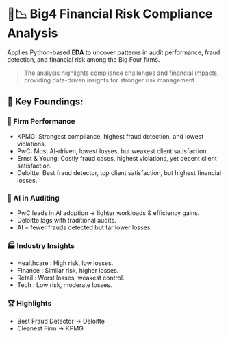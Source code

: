 # 💼📉 Big4 Financial Risk Compliance Analysis
Applies Python-based **EDA** to uncover patterns in audit performance, fraud detection, and financial risk among the Big Four firms. 
> The analysis highlights compliance challenges and financial impacts, providing data-driven insights for stronger risk management.

## 🔑 Key Foundings:
### 🏢 Firm Performance
- KPMG: Strongest compliance, highest fraud detection, and lowest violations.
- PwC: Most AI-driven, lowest losses, but weakest client satisfaction.
- Ernst & Young: Costly fraud cases, highest violations, yet decent client satisfaction.
- Deloitte: Best fraud detector, top client satisfaction, but highest financial losses.

### 🤖 AI in Auditing
- PwC leads in AI adoption → lighter workloads & efficiency gains.
- Deloitte lags with traditional audits.
- AI = fewer frauds detected but far lower losses.

### 🏭 Industry Insights
- Healthcare : High risk, low losses.
- Finance : Similar risk, higher losses.
- Retail : Worst losses, weakest control.
- Tech : Low risk, moderate losses.
  
### 🏆 Highlights
- Best Fraud Detector → Deloitte 
- Cleanest Firm → KPMG
